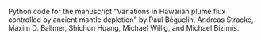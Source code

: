 Python code for the manuscript "Variations in Hawaiian plume flux controlled by ancient mantle depletion" by Paul Béguelin, Andreas Stracke, Maxim D. Ballmer, Shichun Huang, Michael Willig, and Michael Bizimis.
